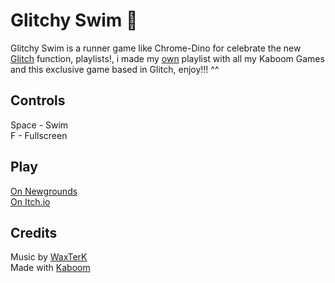 # Glitchy Swim 🎏

Glitchy Swim is a runner game like Chrome-Dino for celebrate the new [Glitch](https://glitch.com) function, playlists!, i made my [own](https://glitch.com/@lajbel/cool-kaboom-games-by-lajbel) playlist with all my Kaboom Games and this exclusive game based in Glitch, enjoy!!! ^^

## Controls 

Space - Swim <br>
F - Fullscreen

## Play

[On Newgrounds](https://www.newgrounds.com/portal/view/817037) <br> 
[On Itch.io](https://lajbel.itch.io/glitchy-swim)

## Credits 

Music by [WaxTerK](https://waxterk.newgrounds.com/) <br>
Made with [Kaboom](https://kaboomjs.com)